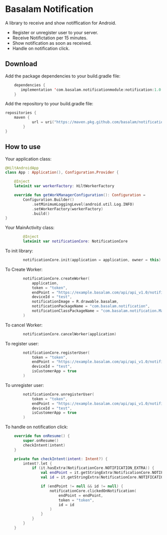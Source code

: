 Basalam Notification
========

A library to receive and show notiffication for Android.

 * Register or unregister user to your server.
 * Receive Notifictation per 15 minutes.
 * Show notification as soon as received.
 * Handle on notification click.

Download
--------

Add the package dependencies to your build.gradle file:
```kotlin
    dependencies {
       implementation 'com.basalam.notificationmodule:notification:1.0.0'
    }
```

Add the repository to your build.gradle file:
```kotlin
repositories {
    maven {
            url = uri("https://maven.pkg.github.com/basalam/notification")
        }
}
```
How to use
--------

Your application class:

```kotlin
@HiltAndroidApp
class App : Application(), Configuration.Provider {

    @Inject
    lateinit var workerFactory: HiltWorkerFactory

    override fun getWorkManagerConfiguration(): Configuration =
        Configuration.Builder()
            .setMinimumLoggingLevel(android.util.Log.INFO)
            .setWorkerFactory(workerFactory)
            .build()
}
```

Your MainActivity class:

```kotlin
        @Inject
        lateinit var notificationCore: NotificationCore
```

To init library:
```kotlin
        notificationCore.init(application = application, owner = this)
```

To Create Worker:
```kotlin
        notificationCore.createWorker(
            application,
            token = "token",
            endPoint = "https://example.basalam.com/api/api_v1.0/notifications/",
            deviceId = "test",
            notificationImage = R.drawable.basalam,
            notificationPackageName = "com.basalam.notification",
            notificationClassPackageName = "com.basalam.notification.MainActivity"
        )
```

To cancel Worker:
```kotlin
        notificationCore.cancelWorker(application)
```

To register user:
```kotlin
        notificationCore.registerUser(
            token = "token",
            endPoint = "https://example.basalam.com/api/api_v1.0/notifications/register",
            deviceId = "test",
            isCustomerApp = true
        )
```

To unregister user:
```kotlin
        notificationCore.unregisterUser(
            token = "token",
            endPoint = "https://example.basalam.com/api/api_v1.0/notifications/unregister",
            deviceId = "test",
            isCustomerApp = true
        )
```

To handle on notification click:
```kotlin
    override fun onResume() {
        super.onResume()
        checkIntent(intent)
    }

    private fun checkIntent(intent: Intent?) {
        intent?.let {
            if (it.hasExtra(NotificationCore.NOTIFICATION_EXTRA)) {
                val endPoint = it.getStringExtra(NotificationCore.NOTIFICATION_CLICK_ENDPOINT)
                val id = it.getStringExtra(NotificationCore.NOTIFICATION_ID)

                if (endPoint != null && id != null) {
                    notificationCore.clickedOnNotification(
                        endPoint = endPoint,
                        token = "token",
                        id = id
                    )
                }
            }
        }
    }
```

